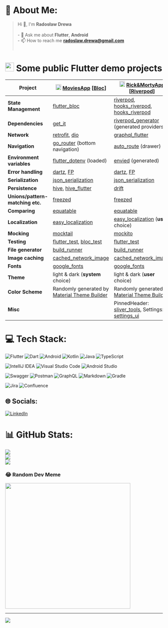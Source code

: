
# 💫 About Me:
>Hi 👋, I'm **Radosław Drewa**<br><br>- 💬 Ask me about **Flutter**, **Android**<br>- 📫 How to reach me **radoslaw.drewa@gmail.com**<br><br>

#  <img src="https://www.vectorlogo.zone/logos/flutterio/flutterio-icon.svg" width="28" height="28"> Some public Flutter demo projects 
| Project                          | <img src="https://www.vectorlogo.zone/logos/flutterio/flutterio-icon.svg" width="18" height="18"> [MoviesApp](https://github.com/rdrewa/MoviesApp) [[Bloc](https://bloclibrary.dev/)] | <img src="https://www.vectorlogo.zone/logos/flutterio/flutterio-icon.svg" width="18" height="18"> [Rick&MortyApp](https://github.com/rdrewa/RickAndMortyApp) [[Riverpod](https://riverpod.dev/)]                                                                                                          | 
|----------------------------------|----------------------------------------------------------------------------------------------------------------------------------------------------|---------------------------------------------------------------------------------------------------------------------------------------------------------------------|
| **State Management**             | [flutter_bloc](https://pub.dev/packages/flutter_bloc)                                                                                              | [riverpod](https://pub.dev/packages/riverpod), [hooks_riverpod](https://pub.dev/packages/hooks_riverpod), [hooks_riverpod](https://pub.dev/packages/hooks_riverpod) | 
| **Dependencies**                 | [get_it](https://pub.dev/packages/get_it)                                                                                                          | [riverpod_generator](https://pub.dev/packages/riverpod_generator) (generated providers)]                                                                            | 
| **Network**                      | [retrofit](https://pub.dev/packages/retrofit), [dio](https://pub.dev/packages/dio)                                                                 | [graphql_flutter](https://pub.dev/packages/graphql_flutter)                                                                                                         | 
| **Navigation**                   | [go_router](https://pub.dev/packages/go_router) (bottom navigation)                                                                                                    | [auto_route](https://pub.dev/packages/auto_route) (drawer)                                                                                                          | 
| **Environment variables**        | [flutter_dotenv](https://pub.dev/packages/flutter_dotenv) (loaded)                                                                                 | [envied](https://pub.dev/packages/envied) (generated)                                                                                                               | 
| **Error handling**               | [dartz](https://pub.dev/packages/dartz), [FP](https://medium.com/nerd-for-tech/better-error-handling-with-either-type-in-dart-b91bef20d716)        | [dartz](https://pub.dev/packages/dartz), [FP](https://medium.com/nerd-for-tech/better-error-handling-with-either-type-in-dart-b91bef20d716)                         | 
| **Serialization**                | [json_serialization](https://pub.dev/packages/json_serialization)                                                                                  | [json_serialization](https://pub.dev/packages/json_serialization)                                                                                                   | 
| **Persistence**                  | [hive](https://pub.dev/packages/hive), [hive_flutter](https://pub.dev/packages/hive_flutter)                                                       | [drift](https://pub.dev/packages/drift)                                                                                                                             | 
| **Unions/pattern-matching etc.** | [freezed](https://pub.dev/packages/freezed)                                                                                                        | [freezed](https://pub.dev/packages/freezed)                                                                                                                         | 
| **Comparing**                    | [equatable](https://pub.dev/packages/equatable)                                                                                                    | [equatable](https://pub.dev/packages/equatable)                                                                                                                     | 
| **Localization**                 | [easy_localization](https://pub.dev/packages/easy_localization)                                                                                    | [easy_localization](https://pub.dev/packages/easy_localization) (**user** choice)                                                                                   | 
| **Mocking**                      | [mocktail](https://pub.dev/packages/mocktail)                                                                                                      | [mockito](https://pub.dev/packages/mockito)                                                                                                                         | 
| **Testing**                      | [flutter_test](https://api.flutter.dev/flutter/flutter_test/flutter_test-library.html), [bloc_test](https://pub.dev/packages/bloc_test)            | [flutter_test](https://api.flutter.dev/flutter/flutter_test/flutter_test-library.html)                                                                              | 
| **File generator**               | [build_runner](https://pub.dev/packages/build_runner)                                                                                              | [build_runner](https://pub.dev/packages/build_runner)                                                                                                               | 
| **Image caching**                | [cached_network_image](https://pub.dev/packages/cached_network_image)                                                                              | [cached_network_image](https://pub.dev/packages/cached_network_image)                                                                                               | 
| **Fonts**                        | [google_fonts](https://pub.dev/packages/google_fonts)                                                                                              | [google_fonts](https://pub.dev/packages/google_fonts)                                                                                                               | 
| **Theme**                        | light & dark (**system** choice)                                                                                                                   | light & dark (**user** choice)                                                                                                                                      | 
| **Color Scheme**                 | Randomly generated by [Material Theme Builder](https://m3.material.io/theme-builder#/custom)                                                       | Randomly generated by [Material Theme Builder](https://m3.material.io/theme-builder#/custom)                                                                        | 
| **Misc**                         |                                                                                                                                                    | PinnedHeader: [sliver_tools](https://pub.dev/packages/sliver_toolss), Settings: [settings_ui](https://pub.dev/packages/settings_ui)                                 |

# 💻 Tech Stack:
![Flutter](https://img.shields.io/badge/Flutter-%2302569B.svg?style=for-the-badge&logo=Flutter&logoColor=white)
![Dart](https://img.shields.io/badge/dart-%230175C2.svg?style=for-the-badge&logo=dart&logoColor=white)
![Android](https://img.shields.io/badge/Android-3DDC84?style=for-the-badge&logo=android&logoColor=white)
![Kotlin](https://img.shields.io/badge/kotlin-%237F52FF.svg?style=for-the-badge&logo=kotlin&logoColor=white)
![Java](https://img.shields.io/badge/java-%23ED8B00.svg?style=for-the-badge&logo=openjdk&logoColor=white)
![TypeScript](https://img.shields.io/badge/typescript-%23007ACC.svg?style=for-the-badge&logo=typescript&logoColor=white)

![IntelliJ IDEA](https://img.shields.io/badge/IntelliJIDEA-000000.svg?style=for-the-badge&logo=intellij-idea&logoColor=white)
![Visual Studio Code](https://img.shields.io/badge/Visual%20Studio%20Code-0078d7.svg?style=for-the-badge&logo=visual-studio-code&logoColor=white)
![Android Studio](https://img.shields.io/badge/android%20studio-346ac1?style=for-the-badge&logo=android%20studio&logoColor=white)

![Swagger](https://img.shields.io/badge/-Swagger-%23Clojure?style=for-the-badge&logo=swagger&logoColor=white)
![Postman](https://img.shields.io/badge/Postman-FF6C37?style=for-the-badge&logo=postman&logoColor=white)
![GraphQL](https://img.shields.io/badge/-GraphQL-E10098?style=for-the-badge&logo=graphql&logoColor=white)
![Markdown](https://img.shields.io/badge/markdown-%23000000.svg?style=for-the-badge&logo=markdown&logoColor=white)
![Gradle](https://img.shields.io/badge/Gradle-02303A.svg?style=for-the-badge&logo=Gradle&logoColor=white)

![Jira](https://img.shields.io/badge/jira-%230A0FFF.svg?style=for-the-badge&logo=jira&logoColor=white)
![Confluence](https://img.shields.io/badge/confluence-%23172BF4.svg?style=for-the-badge&logo=confluence&logoColor=white)

## 🌐 Socials:
[![LinkedIn](https://img.shields.io/badge/LinkedIn-%230077B5.svg?logo=linkedin&logoColor=white)](https://linkedin.com/in/radoslaw.drewa)


# 📊 GitHub Stats:
![](https://github-readme-stats.vercel.app/api?username=rdrewa&theme=dark&hide_border=false&include_all_commits=false&count_private=false)<br/>
![](https://github-readme-streak-stats.herokuapp.com/?user=rdrewa&theme=dark&hide_border=false)<br/>
![](https://github-readme-stats.vercel.app/api/top-langs/?username=rdrewa&theme=dark&hide_border=false&include_all_commits=false&count_private=false&layout=compact)


### 😂 Random Dev Meme
<img src='https://randommeme-five.vercel.app/' style="height: 400px;"/>

---
[![](https://visitcount.itsvg.in/api?id=rdrewa&icon=0&color=0)](https://visitcount.itsvg.in)

<!-- Proudly created with GPRM ( https://gprm.itsvg.in ) -->
